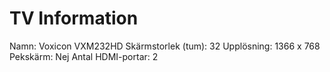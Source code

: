# TV Information
Namn: Voxicon VXM232HD
Skärmstorlek (tum): 32
Upplösning: 1366 x 768
Pekskärm: Nej
Antal HDMI-portar: 2